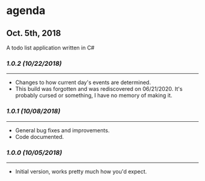 # agenda
## Oct. 5th, 2018

A todo list application written in C#

### *1.0.2 (10/22/2018)*
------------------------
- Changes to how current day's events are determined.
- This build was forgotten and was rediscovered on 06/21/2020. It's probably cursed or something, I have no memory of making it.

### *1.0.1 (10/08/2018)*
------------------------
- General bug fixes and improvements.
- Code documented.

### *1.0.0 (10/05/2018)*
------------------------
- Initial version, works pretty much how you'd expect.
